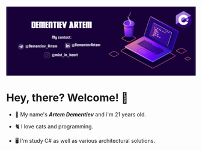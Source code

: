 ![DBschema](/photo/logo_illustration.png)

# Hey, there? Welcome! 👋

- 🦭 My name's ***Artem Dementiev*** and i'm 21 years old.  


- 🐈 I love cats and programming.


- 🖥️ I'm study C# as well as various architectural solutions.

#


